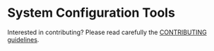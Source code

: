 # System Configuration Tools

Interested in contributing? Please read carefully the [CONTRIBUTING guidelines](https://github.com/com-pas/contributing/blob/master/CONTRIBUTING.md).

